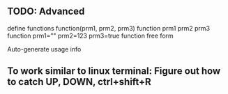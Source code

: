 TODO: Advanced
----
define functions
	function(prm1, prm2, prm3)
	function prm1 prm2 prm3
	function prm1="" prm2=123 prm3=true
	function free form

Auto-generate usage info

To work similar to linux terminal:
	Figure out how to catch UP, DOWN, ctrl+shift+R
----
